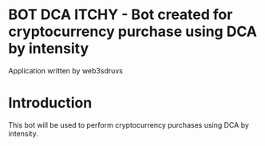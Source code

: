 BOT DCA ITCHY - Bot created for cryptocurrency purchase using DCA by intensity
===========================================

Application written by web3sdruvs

# Introduction
This bot will be used to perform cryptocurrency purchases using DCA by intensity.
